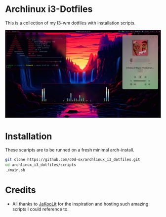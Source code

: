 # Archlinux i3-Dotfiles

This is a collection of my I3-wm dotfiles with installation scripts.

<img class="fit-picture" src="./resources/Rice_img.png" alt="RICE IMG" />

# Installation
These scaripts are to be runned on a fresh minimal arch-install.
```bash
git clone https://github.com/c0d-ox/archlinux_i3_dotfiles.git
cd archlinux_i3_dotfiles/scripts
./main.sh
```
# Credits

- All thanks to [JaKooLit](https://github.com/JaKooLit) for the inspiration and hosting such amazing scripts I could reference to.
